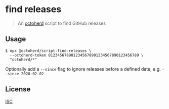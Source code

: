 # find releases

> An [octoherd](https://github.com/octoherd) script to find GitHub releases

## Usage

```
$ npx @octoherd/script-find-releases \
  --octoherd-token 0123456789012345678901234567890123456789 \
  "octoherd/*"
```

Optionally add a `--since` flag to ignore releases before a defined date, e.g. `--since 2020-02-02`

## License

[ISC](LICENSE.md)
